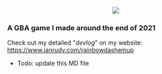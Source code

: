 <p align="center">
  <img src="https://ianrudy.com/wp-content/uploads/2022/02/TitleV2-e1643997808787.png"/>
</p>

### A GBA game I made around the end of 2021

Check out my detailed "*devlog*" on my website: https://www.ianrudy.com/rainbowdashemup

- Todo: update this MD file
